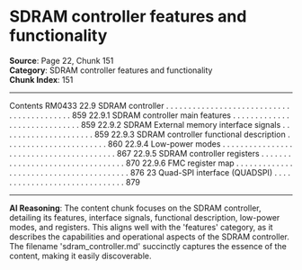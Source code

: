 # SDRAM controller features and functionality

**Source**: Page 22, Chunk 151  
**Category**: SDRAM controller features and functionality  
**Chunk Index**: 151

---

Contents RM0433
22.9 SDRAM controller . . . . . . . . . . . . . . . . . . . . . . . . . . . . . . . . . . . . . . . . . . 859
22.9.1 SDRAM controller main features . . . . . . . . . . . . . . . . . . . . . . . . . . . . . 859
22.9.2 SDRAM External memory interface signals . . . . . . . . . . . . . . . . . . . . . 859
22.9.3 SDRAM controller functional description . . . . . . . . . . . . . . . . . . . . . . . 860
22.9.4 Low-power modes . . . . . . . . . . . . . . . . . . . . . . . . . . . . . . . . . . . . . . . . 867
22.9.5 SDRAM controller registers . . . . . . . . . . . . . . . . . . . . . . . . . . . . . . . . . 870
22.9.6 FMC register map . . . . . . . . . . . . . . . . . . . . . . . . . . . . . . . . . . . . . . . . 876
23 Quad-SPI interface (QUADSPI) . . . . . . . . . . . . . . . . . . . . . . . . . . . . . . 879

---

**AI Reasoning**: The content chunk focuses on the SDRAM controller, detailing its features, interface signals, functional description, low-power modes, and registers. This aligns well with the 'features' category, as it describes the capabilities and operational aspects of the SDRAM controller. The filename 'sdram_controller.md' succinctly captures the essence of the content, making it easily discoverable.
